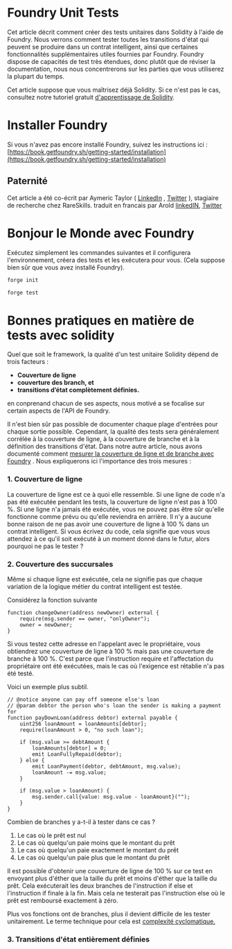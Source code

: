 # **Foundry Unit Tests**

Cet article décrit comment créer des tests unitaires dans Solidity à l'aide de Foundry. Nous verrons comment tester toutes les transitions d'état qui peuvent se produire dans un contrat intelligent, ainsi que certaines fonctionnalités supplémentaires utiles fournies par Foundry. Foundry dispose de capacités de test très étendues, donc plutôt que de réviser la documentation, nous nous concentrerons sur les parties que vous utiliserez la plupart du temps.

Cet article suppose que vous maîtrisez déjà Solidity. Si ce n'est pas le cas, consultez notre tutoriel gratuit [d'apprentissage de Solidity]().

# **Installer Foundry**

Si vous n'avez pas encore installé Foundry, suivez les instructions ici : [https://book.getfoundry.sh/getting-started/installation](https://book.getfoundry.sh/getting-started/installation)

## Paternité

Cet article a été co-écrit par Aymeric Taylor ( [LinkedIn](https://www.linkedin.com/in/aymeric-russel-taylor/) , [Twitter](https://x.com/TaylorAymeric) ), stagiaire de recherche chez RareSkills.
traduit en francais par Arold [linkedIN](https://www.linkedin.com/in/), [Twitter](https://x.com/)


# **Bonjour le Monde avec Foundry**

Exécutez simplement les commandes suivantes et il configurera l'environnement, créera des tests et les exécutera pour vous. (Cela suppose bien sûr que vous avez installé Foundry).

```bash
forge init
```
```bash
forge test
```
# **Bonnes pratiques en matière de tests avec solidity**

Quel que soit le framework, la qualité d'un test unitaire Solidity dépend de trois facteurs :

* **Couverture de ligne**
* **couverture des branch, et**
* **transitions d’état complètement définies.**

en conprenand chacun de ses aspects,  nous motivé a se focalise sur certain aspects de l'API de Foundry.

Il n'est bien sûr pas possible de documenter chaque plage d'entrées pour chaque sortie possible. Cependant, la qualité des tests sera généralement corrélée à la couverture de ligne, à la couverture de branche et à la définition des transitions d'état. Dans notre autre article, nous avons documenté comment [mesurer la couverture de ligne et de branche avec Foundry](https://www.rareskills.io/post/foundry-forge-coverage) . Nous expliquerons ici l'importance des trois mesures :

### 1. **Couverture de ligne**
La couverture de ligne est ce à quoi elle ressemble. Si une ligne de code n'a pas été exécutée pendant les tests, la couverture de ligne n'est pas à 100 %. Si une ligne n'a jamais été exécutée, vous ne pouvez pas être sûr qu'elle fonctionne comme prévu ou qu'elle reviendra en arrière. Il n'y a aucune bonne raison de ne pas avoir une couverture de ligne à 100 % dans un contrat intelligent. Si vous écrivez du code, cela signifie que vous vous attendez à ce qu'il soit exécuté à un moment donné dans le futur, alors pourquoi ne pas le tester ?

### 2. **Couverture des succursales**

Même si chaque ligne est exécutée, cela ne signifie pas que chaque variation de la logique métier du contrat intelligent est testée.

Considérez la fonction suivante
```solidity
function changeOwner(address newOwner) external {
	require(msg.sender == owner, "onlyOwner");
	owner = newOwner;
}

```
Si vous testez cette adresse en l'appelant avec le propriétaire, vous obtiendrez une couverture de ligne à 100 % mais pas une couverture de branche à 100 %. C'est parce que l'instruction require et l'affectation du propriétaire ont été exécutées, mais le cas où l'exigence est rétablie n'a pas été testé.

Voici un exemple plus subtil.
```solidity
// @notice anyone can pay off someone else's loan
// @param debtor the person who's loan the sender is making a payment for
function payDownLoan(address debtor) external payable {
	uint256 loanAmount = loanAmounts[debtor];
	require(loanAmount > 0, "no such loan");

	if (msg.value >= debtAmount {
		loanAmounts[debtor] = 0;
		emit LoanFullyRepaid(debtor);
	} else {
		emit LoanPayment(debtor, debtAmount, msg.value);
		loanAmount -= msg.value;
	}

	if (msg.value > loanAmount) {
		msg.sender.call{value: msg.value - loanAmount}("");
	}
}

```

Combien de branches y a-t-il à tester dans ce cas ?

1. Le cas où le prêt est nul
2. Le cas où quelqu'un paie moins que le montant du prêt
3. Le cas où quelqu'un paie exactement le montant du prêt
4. Le cas où quelqu'un paie plus que le montant du prêt

Il est possible d'obtenir une couverture de ligne de 100 % sur ce test en envoyant plus d'éther que la taille du prêt et moins d'éther que la taille du prêt. Cela exécuterait les deux branches de l'instruction if else et l'instruction if finale à la fin. Mais cela ne testerait pas l'instruction else où le prêt est remboursé exactement à zéro.

Plus vos fonctions ont de branches, plus il devient difficile de les tester unitairement. Le terme technique pour cela est [complexité cyclomatique.](https://en.wikipedia.org/wiki/Cyclomatic_complexity)

### 3. **Transitions d'état entièrement définies**




